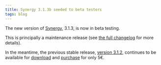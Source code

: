 ```yaml
---
title: Synergy 3.1.3b seeded to beta testers
tags: blog
---
```


The new version of [Synergy](http://wincent.com/a/products/synergy-classic/), 3.1.3, is now in beta testing.

This is principally a maintenance release (see [the full changelog](http://wincent.com/a/products/synergy-classic/history/#3.1.3b) for more details).

In the meantime, the previous stable release, [version 3.1.2](http://wincent.com/a/products/synergy-classic/history/#3.1.2), continues to be available for [download](http://wincent.com/a/products/synergy-classic/download/) and [purchase](https://wincent.com/a/products/synergy-classic/purchase/) for only 5€.
